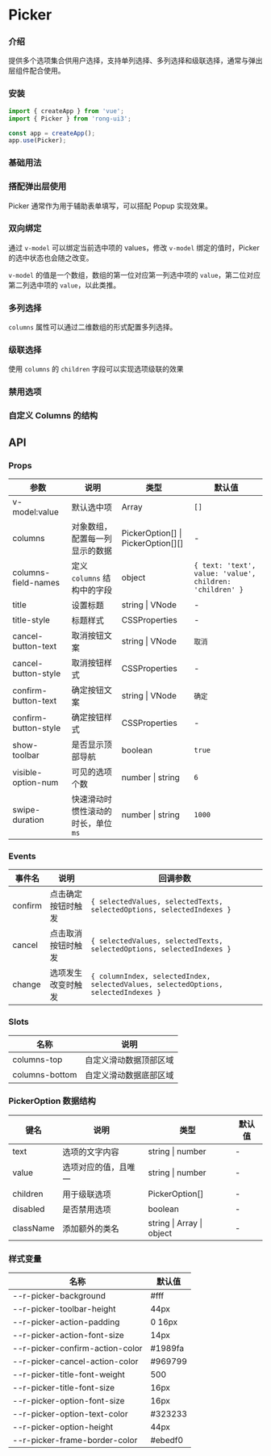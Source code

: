# Picker


<div class="card">

### 介绍

提供多个选项集合供用户选择，支持单列选择、多列选择和级联选择，通常与弹出层组件配合使用。

</div>



<div class="card">

### 安装

```javascript
import { createApp } from 'vue';
import { Picker } from 'rong-ui3';

const app = createApp();
app.use(Picker);
```

</div>



<div class="card">

### 基础用法
<script setup>
  import Base from './demo/Base.vue?raw'
</script>
<HljsBlock :code="Base"></HljsBlock>

</div>




<div class="card">

### 搭配弹出层使用
Picker 通常作为用于辅助表单填写，可以搭配 Popup 实现效果。
<script setup>
  import Popup from './demo/Popup.vue?raw'
</script>
<HljsBlock :code="Popup"></HljsBlock>

</div>



<div class="card">

### 双向绑定
通过 `v-model` 可以绑定当前选中项的 values，修改 `v-model` 绑定的值时，Picker 的选中状态也会随之改变。

`v-model` 的值是一个数组，数组的第一位对应第一列选中项的 `value`，第二位对应第二列选中项的 `value`，以此类推。
<script setup>
  import Model from './demo/Model.vue?raw'
</script>
<HljsBlock :code="Model"></HljsBlock>

</div>



<div class="card">

### 多列选择
`columns` 属性可以通过二维数组的形式配置多列选择。
<script setup>
  import Multiple from './demo/Multiple.vue?raw'
</script>
<HljsBlock :code="Multiple"></HljsBlock>

</div>



<div class="card">

### 级联选择
使用 `columns` 的 `children` 字段可以实现选项级联的效果
<script setup>
  import Cascade from './demo/Cascade.vue?raw'
</script>
<HljsBlock :code="Cascade"></HljsBlock>

</div>



<div class="card">

### 禁用选项
<script setup>
  import Disabled from './demo/Disabled.vue?raw'
</script>
<HljsBlock :code="Disabled"></HljsBlock>

</div>


<div class="card">

### 自定义 Columns 的结构
<script setup>
  import CustomColumns from './demo/CustomColumns.vue?raw'
</script>
<HljsBlock :code="CustomColumns"></HljsBlock>

</div>


## API


<div class="card">

### Props

| 参数                 | 说明                               | 类型                               | 默认值 |
|----------------------|----------------------------------|------------------------------------|--------|
| v-model:value        | 默认选中项                         | Array                              | `[]`   |
| columns              | 对象数组，配置每一列显示的数据      | PickerOption[] \| PickerOption[][] | -      |
| columns-field-names                  | 定义 `columns` 结构中的字段                   | object  | `{ text: 'text', value: 'value', children: 'children' }`    |
| title                | 设置标题                           | string \| VNode                    | -      |
| title-style          | 标题样式                           | CSSProperties                      | -      |
| cancel-button-text   | 取消按钮文案                       | string \| VNode                    | `取消` |
| cancel-button-style  | 取消按钮样式                       | CSSProperties                      | -      |
| confirm-button-text  | 确定按钮文案                       | string \| VNode                    | `确定` |
| confirm-button-style | 确定按钮样式                       | CSSProperties                      | -      |
| show-toolbar         | 是否显示顶部导航                   | boolean                            | `true` |
| visible-option-num   | 可见的选项个数                     | number \| string                   | `6`    |
| swipe-duration       | 快速滑动时惯性滚动的时长，单位 `ms` | number \| string                   | `1000` |

</div>



<div class="card">

### Events

| 事件名 | 说明           | 回调参数     |
|--------|----------------|--------------|
| confirm  | 点击确定按钮时触发 | `{ selectedValues, selectedTexts, selectedOptions, selectedIndexes }` |
| cancel  | 点击取消按钮时触发 | `{ selectedValues, selectedTexts, selectedOptions, selectedIndexes }` |
| change  | 选项发生改变时触发 | `{ columnIndex, selectedIndex, selectedValues, selectedOptions, selectedIndexes }` |

</div>



<div class="card">

### Slots

| 名称 | 说明           | 
|--------|----------------|
| columns-top  | 自定义滑动数据顶部区域 |
| columns-bottom  | 自定义滑动数据底部区域 |

</div>



<div class="card">

### PickerOption 数据结构

| 键名      | 说明                | 类型                      | 默认值 |
|-----------|-------------------|---------------------------|--------|
| text      | 选项的文字内容      | string \| number          | -      |
| value     | 选项对应的值，且唯一 | string \| number          | -      |
| children  | 用于级联选项        | PickerOption[]            | -      |
| disabled  | 是否禁用选项        | boolean                   | -      |
| className | 添加额外的类名      | string \| Array \| object | -      |

</div>



<div class="card">

### 样式变量

| 名称                            | 默认值  |
|---------------------------------|---------|
| --r-picker-background           | #fff    |
| --r-picker-toolbar-height       | 44px    |
| --r-picker-action-padding       | 0 16px  |
| --r-picker-action-font-size     | 14px    |
| --r-picker-confirm-action-color | #1989fa |
| --r-picker-cancel-action-color  | #969799 |
| --r-picker-title-font-weight    | 500     |
| --r-picker-title-font-size      | 16px    |
| --r-picker-option-font-size     | 16px    |
| --r-picker-option-text-color    | #323233 |
| --r-picker-option-height        | 44px    |
| --r-picker-frame-border-color   | #ebedf0 |

</div>
